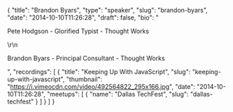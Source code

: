 {
  "title": "Brandon Byars",
  "type": "speaker",
  "slug": "brandon-byars",
  "date": "2014-10-10T11:26:28",
  "draft": false,
  "bio": "<p>Pete Hodgson - Glorified Typist - Thought Works</p>\r\n<p>Brandon Byars - Principal Consultant - Thought Works</p>",
  "recordings": [
    {
      "title": "Keeping Up With JavaScript",
      "slug": "keeping-up-with-javascript",
      "thumbnail": "https://i.vimeocdn.com/video/492564822_295x166.jpg",
      "date": "2014-10-10T11:26:28",
      "meetups": [
        {
          "name": "Dallas TechFest",
          "slug": "dallas-techfest"
        }
      ]
    }
  ]
}